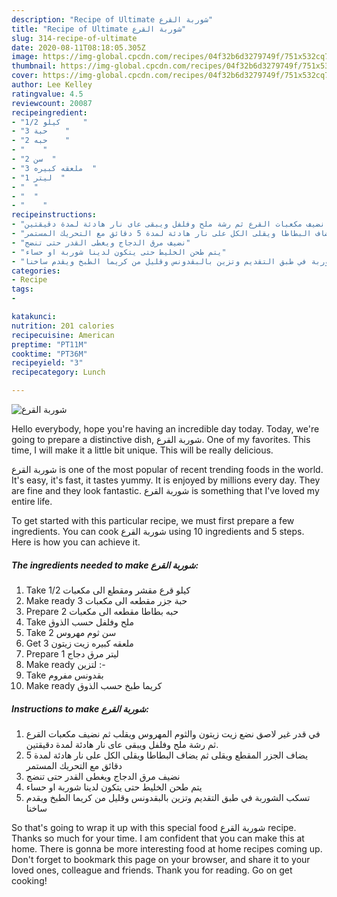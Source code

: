 ```yaml
---
description: "Recipe of Ultimate شوربة القرع"
title: "Recipe of Ultimate شوربة القرع"
slug: 314-recipe-of-ultimate
date: 2020-08-11T08:18:05.305Z
image: https://img-global.cpcdn.com/recipes/04f32b6d3279749f/751x532cq70/الصورة-الرئيسية-لوصفةشوربة-القرع.jpg
thumbnail: https://img-global.cpcdn.com/recipes/04f32b6d3279749f/751x532cq70/الصورة-الرئيسية-لوصفةشوربة-القرع.jpg
cover: https://img-global.cpcdn.com/recipes/04f32b6d3279749f/751x532cq70/الصورة-الرئيسية-لوصفةشوربة-القرع.jpg
author: Lee Kelley
ratingvalue: 4.5
reviewcount: 20087
recipeingredient:
- "1/2 كيلو     "
- "3 حبة    "
- "2 حبه    "
- "    "
- "2 سن  "
- "3 ملعقه كبيره  "
- "1 ليتر  "
- "  "
- "  "
- "    "
recipeinstructions:
- "في قدر غير لاصق نضع زيت زيتون والثوم المهروس ويقلب ثم نضيف مكعبات القرع ثم رشة ملح وفلفل ويبقى عاى نار هادئة لمدة دقيقتين."
- "يضاف الجزر المقطع ويقلى ثم يضاف البطاطا ويقلى الكل على نار هادئة لمدة 5 دقائق مع التحريك المستمر"
- "نضيف مرق الدجاج ويغطى القدر حتى تنضج"
- "يتم طحن الخليط حتى يتكون لدينا شوربة او حساء"
- "تسكب الشوربة في طبق التقديم وتزين بالبقدونس وقليل من كريما الطبخ ويقدم ساخنا"
categories:
- Recipe
tags:
- 

katakunci:  
nutrition: 201 calories
recipecuisine: American
preptime: "PT11M"
cooktime: "PT36M"
recipeyield: "3"
recipecategory: Lunch

---
```



![شوربة القرع](https://img-global.cpcdn.com/recipes/04f32b6d3279749f/751x532cq70/الصورة-الرئيسية-لوصفةشوربة-القرع.jpg)

Hello everybody, hope you're having an incredible day today. Today, we're going to prepare a distinctive dish, شوربة القرع. One of my favorites. This time, I will make it a little bit unique. This will be really delicious.



شوربة القرع is one of the most popular of recent trending foods in the world. It's easy, it's fast, it tastes yummy. It is enjoyed by millions every day. They are fine and they look fantastic. شوربة القرع is something that I've loved my entire life.


To get started with this particular recipe, we must first prepare a few ingredients. You can cook شوربة القرع using 10 ingredients and 5 steps. Here is how you can achieve it.

<!--inarticleads1-->

##### The ingredients needed to make شوربة القرع:

1. Take 1/2 كيلو قرع مقشر ومقطع الى مكعبات
1. Make ready 3 حبة جزر مقطعه الى مكعبات
1. Prepare 2 حبه بطاطا مقطعه الى مكعبات
1. Take  ملح وفلفل حسب الذوق
1. Take 2 سن ثوم مهروس
1. Get 3 ملعقه كبيره زيت زيتون
1. Prepare 1 ليتر مرق دجاج
1. Make ready  لتزين :-
1. Take  بقدونس مفروم
1. Make ready  كريما طبخ حسب الذوق




<!--inarticleads2-->

##### Instructions to make شوربة القرع:

1. في قدر غير لاصق نضع زيت زيتون والثوم المهروس ويقلب ثم نضيف مكعبات القرع ثم رشة ملح وفلفل ويبقى عاى نار هادئة لمدة دقيقتين.
1. يضاف الجزر المقطع ويقلى ثم يضاف البطاطا ويقلى الكل على نار هادئة لمدة 5 دقائق مع التحريك المستمر
1. نضيف مرق الدجاج ويغطى القدر حتى تنضج
1. يتم طحن الخليط حتى يتكون لدينا شوربة او حساء
1. تسكب الشوربة في طبق التقديم وتزين بالبقدونس وقليل من كريما الطبخ ويقدم ساخنا




So that's going to wrap it up with this special food شوربة القرع recipe. Thanks so much for your time. I am confident that you can make this at home. There is gonna be more interesting food at home recipes coming up. Don't forget to bookmark this page on your browser, and share it to your loved ones, colleague and friends. Thank you for reading. Go on get cooking!
